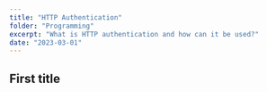 ```yaml
---
title: "HTTP Authentication"
folder: "Programming"
excerpt: "What is HTTP authentication and how can it be used?"
date: "2023-03-01"
---
```


## First title
